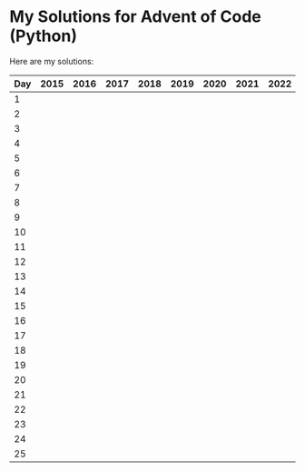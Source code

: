 # My Solutions for Advent of Code (Python)

Here are my solutions:

| Day | 2015 | 2016 | 2017 | 2018 | 2019 | 2020 | 2021 | 2022 |
| --- | ---- | ---- | ---- | ---- | ---- | ---- | ---- | ---- |
| 1   |      |      |      |      |      |      |      |      |
| 2   |      |      |      |      |      |      |      |      |
| 3   |      |      |      |      |      |      |      |      |
| 4   |      |      |      |      |      |      |      |      |
| 5   |      |      |      |      |      |      |      |      |
| 6   |      |      |      |      |      |      |      |      |
| 7   |      |      |      |      |      |      |      |      |
| 8   |      |      |      |      |      |      |      |      |
| 9   |      |      |      |      |      |      |      |      |
| 10  |      |      |      |      |      |      |      |      |
| 11  |      |      |      |      |      |      |      |      |
| 12  |      |      |      |      |      |      |      |      |
| 13  |      |      |      |      |      |      |      |      |
| 14  |      |      |      |      |      |      |      |      |
| 15  |      |      |      |      |      |      |      |      |
| 16  |      |      |      |      |      |      |      |      |
| 17  |      |      |      |      |      |      |      |      |
| 18  |      |      |      |      |      |      |      |      |
| 19  |      |      |      |      |      |      |      |      |
| 20  |      |      |      |      |      |      |      |      |
| 21  |      |      |      |      |      |      |      |      |
| 22  |      |      |      |      |      |      |      |      |
| 23  |      |      |      |      |      |      |      |      |
| 24  |      |      |      |      |      |      |      |      |
| 25  |      |      |      |      |      |      |      |      |
